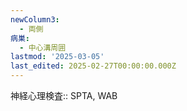 ```yaml
---
newColumn3:
  - 両側
病巣:
  - 中心溝周囲
lastmod: '2025-03-05'
last_edited: 2025-02-27T00:00:00.000Z
---
```


神経心理検査:: SPTA, WAB
